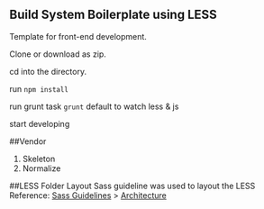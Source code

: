 ## Build System Boilerplate using LESS
Template for front-end development.

Clone or download as zip.

cd into the directory.

run `npm install`

run grunt task `grunt` default to watch less & js

start developing

##Vendor
1. Skeleton
2. Normalize

##LESS Folder Layout
Sass guideline was used to layout the LESS
Reference: [Sass Guidelines](http://sass-guidelin.es/) > [Architecture](http://sass-guidelin.es/#architecture)
